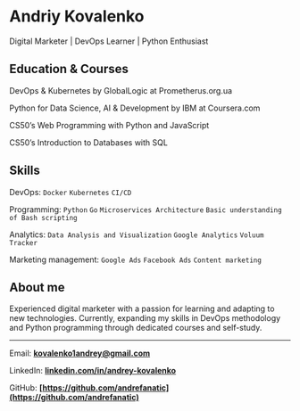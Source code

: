 # **Andriy Kovalenko**
Digital Marketer | DevOps Learner | Python Enthusiast

## Education & Courses 

DevOps & Kubernetes by GlobalLogic at Prometherus.org.ua

Python for Data Science, AI & Development by IBM at Coursera.com

CS50’s Web Programming with Python and JavaScript

CS50’s Introduction to Databases with SQL

## Skills

DevOps: `Docker` `Kubernetes` `CI/CD`

Programming: `Python` `Go` `Microservices Architecture` `Basic understanding of Bash scripting`

Analytics: `Data Analysis and Visualization` `Google Analytics` `Voluum Tracker`

Marketing management: `Google Ads` `Facebook Ads` `Content marketing` 

## About me
Experienced digital marketer with a passion for learning and adapting to new technologies. Currently, expanding my skills in DevOps methodology and Python programming through dedicated courses and self-study.

---

Email: **<kovalenko1andrey@gmail.com>**

LinkedIn: **[linkedin.com/in/andrey-kovalenko](https://www.linkedin.com/in/andrey-kovalenko-826b59168/)**

GitHub: **[https://github.com/andrefanatic](https://github.com/andrefanatic)**
